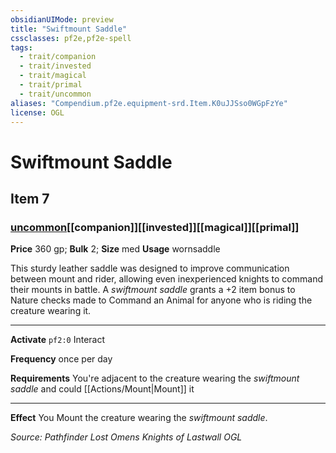 ```yaml
---
obsidianUIMode: preview
title: "Swiftmount Saddle"
cssclasses: pf2e,pf2e-spell
tags:
  - trait/companion
  - trait/invested
  - trait/magical
  - trait/primal
  - trait/uncommon
aliases: "Compendium.pf2e.equipment-srd.Item.K0uJJSso0WGpFzYe"
license: OGL
---
```

# Swiftmount Saddle
## Item 7
### [uncommon](uncommon "Uncommon Rarity Trait")[[companion]][[invested]][[magical]][[primal]]


**Price** 360 gp; 
**Bulk** 2; **Size** med
**Usage** wornsaddle

This sturdy leather saddle was designed to improve communication between mount and rider, allowing even inexperienced knights to command their mounts in battle. A _swiftmount saddle_ grants a +2 item bonus to Nature checks made to Command an Animal for anyone who is riding the creature wearing it.

* * *

**Activate** `pf2:0` Interact

**Frequency** once per day

**Requirements** You're adjacent to the creature wearing the _swiftmount saddle_ and could [[Actions/Mount|Mount]] it

* * *

**Effect** You Mount the creature wearing the _swiftmount saddle_.

*Source: Pathfinder Lost Omens Knights of Lastwall*
*OGL*